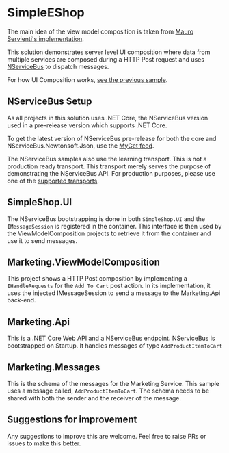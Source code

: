 # SimpleEShop

The main idea of the view model composition is taken from [Mauro Servienti's implementation](https://github.com/mauroservienti/microservices-done-right-demos).

This solution demonstrates server level UI composition where data from multiple services are composed during a HTTP Post request and uses [NServiceBus](https://docs.particular.net/get-started) to dispatch messages.

For how UI Composition works, [see the previous sample](https://github.com/indualagarsamy/SimpleEShop/tree/master/CompositionWithoutEvents/readme.md).

## NServiceBus Setup

As all projects in this solution uses .NET Core, the NServiceBus version used in a pre-release version which supports .NET Core. 

To get the latest version of NServiceBus pre-release for both the core and NServiceBus.Newtonsoft.Json, 
use the [MyGet feed](https://www.myget.org/F/particular/).

The NServiceBus samples also use the learning transport. This is not a production ready transport. This transport merely serves the purpose of demonstrating the NServiceBus API. For production purposes, please use one of the [supported transports](https://docs.particular.net/transports/).

## SimpleShop.UI

The NServiceBus bootstrapping is done in both `SimpleShop.UI` and the `IMessageSession` is registered in the container. This interface is then used by the ViewModelComposition projects to retrieve it from the container and use it to send messages. 

## Marketing.ViewModelComposition

This project shows a HTTP Post composition by implementing a `IHandleRequests` for the `Add To Cart` post action. In its implementation, it uses the injected IMessageSession to send a message to the Marketing.Api back-end.

## Marketing.Api

This is a .NET Core Web API and a NServiceBus endpoint. NServiceBus is bootstrapped on Startup. It handles messages of type `AddProductItemToCart`

## Marketing.Messages

This is the schema of the messages for the Marketing Service. This sample uses a message called, `AddProductItemToCart`. The schema needs to be shared with both the sender and the receiver of the message.

## Suggestions for improvement

Any suggestions to improve this are welcome. Feel free to raise PRs or issues to make this better. 

